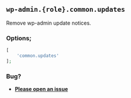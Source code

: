 ## `wp-admin.{role}.common.updates`

Remove wp-admin update notices.

### Options;

```php
[
    'common.updates'
];
```

### Bug?

* **[Please open an issue](https://github.com/soberwp/intervention/issues/new?title=[wp-admin.common.updates]&labels=bug&assignees=darrenjacoby)**
